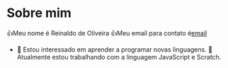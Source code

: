 # Sobre mim
👍Meu nome é Reinaldo de Oliveira
 👍Meu email  para contato é[email](oliveira.reinaldo@escola.pr.gov.br)
- 👀 Estou interessado em aprender a programar novas linguagens.
 🌱Atualmente estou  trabalhando com a linguagem JavaScript e Scratch.

<!---
ReinaldoOliveiraaa/ReinaldoOliveiraaa is a ✨ special ✨ repository because its `README.md` (this file) appears on your GitHub profile.
You can click the Preview link to take a look at your changes.
--->
